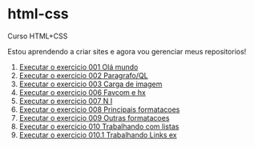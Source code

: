 # html-css
Curso HTML+CSS


Estou aprendendo a criar sites e agora vou gerenciar meus repositorios!

<ol>

<li><a href="https://eduadovieira.github.io/html-css/exercicios/ex001/index.html">Executar o exercicio 001 Olá mundo<a></li>

<li><a href="https://eduadovieira.github.io/html-css/exercicios/ex002/index.html">Executar o exercicio 002 Paragrafo/QL<a></li>

<li><a href="https://eduadovieira.github.io/html-css/exercicios/ex003/index.html">Executar o exercicio 003 Carga de imagem<a></li>

<li><a href="https://eduadovieira.github.io/html-css/exercicios/ex006/index.html">Executar o exercicio 006 Favcom e hx<a></li>

<li><a href="https://eduadovieira.github.io/html-css/exercicios/ex007/index.html">Executar o exercicio 007 N I<a></li>

<li><a href="https://eduadovieira.github.io/html-css/exercicios/ex008/index.html">Executar o exercicio 008 Principais formatacoes<a></li>

<li><a href="https://eduadovieira.github.io/html-css/exercicios/ex009/index.html">Executar o exercicio 009 Outras formatacoes<a></li>

<li><a href="https://eduadovieira.github.io/html-css/exercicios/ex010/index.html">Executar o exercicio 010 Trabalhando com listas<a></li>

<li><a href="https://eduadovieira.github.io/html-css/exercicios/ex010.1/index.html">Executar o exercicio 010.1 Trabalhando Links ex<a></li>
